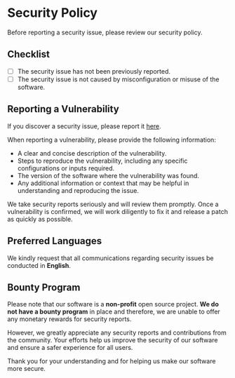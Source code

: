 # Security Policy

Before reporting a security issue, please review our security policy.

## Checklist

- [ ] The security issue has not been previously reported.
- [ ] The security issue is not caused by misconfiguration or misuse of the software.

## Reporting a Vulnerability

If you discover a security issue, please report it [here](https://github.com/s3r3t0/web-extension/security/advisories/new).

When reporting a vulnerability, please provide the following information:

- A clear and concise description of the vulnerability.
- Steps to reproduce the vulnerability, including any specific configurations or inputs required.
- The version of the software where the vulnerability was found.
- Any additional information or context that may be helpful in understanding and reproducing the issue.

We take security reports seriously and will review them promptly. Once a vulnerability is confirmed, we will work diligently to fix it and release a patch as quickly as possible.

## Preferred Languages

We kindly request that all communications regarding security issues be conducted in **English**.

## Bounty Program

Please note that our software is a **non-profit** open source project. **We do not have a bounty program** in place and therefore, we are unable to offer any monetary rewards for security reports.

However, we greatly appreciate any security reports and contributions from the community. Your efforts help us improve the security of our software and ensure a safer experience for all users.

Thank you for your understanding and for helping us make our software more secure.
